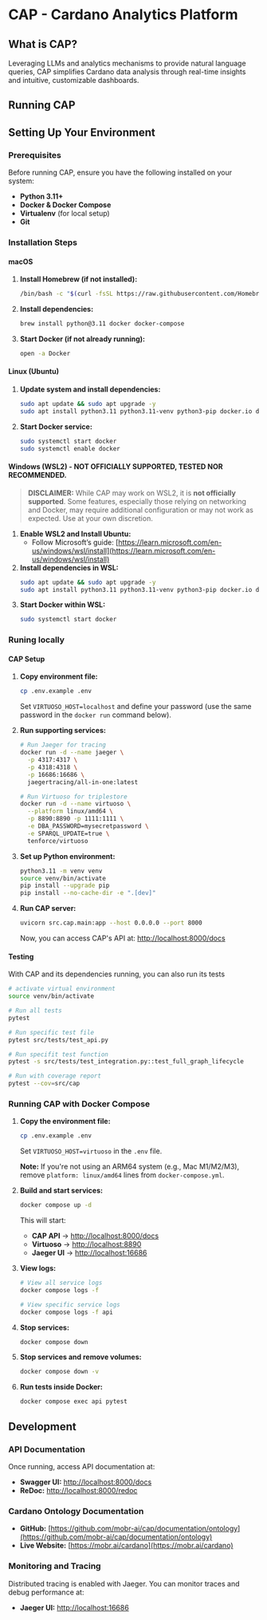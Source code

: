 # CAP - Cardano Analytics Platform

## What is CAP?
Leveraging LLMs and analytics mechanisms to provide natural language queries, CAP simplifies Cardano data analysis through real-time insights and intuitive, customizable dashboards.

## Running CAP

## Setting Up Your Environment

### Prerequisites

Before running CAP, ensure you have the following installed on your system:

- **Python 3.11+**
- **Docker & Docker Compose**
- **Virtualenv** (for local setup)
- **Git**

### Installation Steps

#### macOS

1. **Install Homebrew (if not installed):**
   ```bash
   /bin/bash -c "$(curl -fsSL https://raw.githubusercontent.com/Homebrew/install/HEAD/install.sh)"
   ```
2. **Install dependencies:**
   ```bash
   brew install python@3.11 docker docker-compose
   ```
3. **Start Docker (if not already running):**
   ```bash
   open -a Docker
   ```

#### Linux (Ubuntu)

1. **Update system and install dependencies:**
   ```bash
   sudo apt update && sudo apt upgrade -y
   sudo apt install python3.11 python3.11-venv python3-pip docker.io docker-compose -y
   ```
2. **Start Docker service:**
   ```bash
   sudo systemctl start docker
   sudo systemctl enable docker
   ```

#### Windows (WSL2) - NOT OFFICIALLY SUPPORTED, TESTED NOR RECOMMENDED.

> **DISCLAIMER:** While CAP may work on WSL2, it is **not officially supported**. Some features, especially those relying on networking and Docker, may require additional configuration or may not work as expected. Use at your own discretion.  

1. **Enable WSL2 and Install Ubuntu:**
   - Follow Microsoft’s guide: [https://learn.microsoft.com/en-us/windows/wsl/install](https://learn.microsoft.com/en-us/windows/wsl/install)
2. **Install dependencies in WSL:**
   ```bash
   sudo apt update && sudo apt upgrade -y
   sudo apt install python3.11 python3.11-venv python3-pip docker.io docker-compose -y
   ```
3. **Start Docker within WSL:**
   ```bash
   sudo systemctl start docker
   ```

### Runing locally

#### CAP Setup

1. **Copy environment file:**

   ```bash
   cp .env.example .env
   ```

   Set `VIRTUOSO_HOST=localhost` and define your password (use the same password in the `docker run` command below).

2. **Run supporting services:**

   ```bash
   # Run Jaeger for tracing
   docker run -d --name jaeger \
     -p 4317:4317 \
     -p 4318:4318 \
     -p 16686:16686 \
     jaegertracing/all-in-one:latest

   # Run Virtuoso for triplestore
   docker run -d --name virtuoso \
     --platform linux/amd64 \
     -p 8890:8890 -p 1111:1111 \
     -e DBA_PASSWORD=mysecretpassword \
     -e SPARQL_UPDATE=true \
     tenforce/virtuoso
   ```

3. **Set up Python environment:**

   ```bash
   python3.11 -m venv venv
   source venv/bin/activate
   pip install --upgrade pip
   pip install --no-cache-dir -e ".[dev]"
   ```

4. **Run CAP server:**

   ```bash
   uvicorn src.cap.main:app --host 0.0.0.0 --port 8000
   ```

   Now, you can access CAP's API at: [http://localhost:8000/docs](http://localhost:8000/docs)


#### Testing
With CAP and its dependencies running, you can also run its tests
```bash
# activate virtual environment
source venv/bin/activate

# Run all tests
pytest

# Run specific test file
pytest src/tests/test_api.py

# Run specifit test function
pytest -s src/tests/test_integration.py::test_full_graph_lifecycle

# Run with coverage report
pytest --cov=src/cap
```

### Running CAP with Docker Compose

1. **Copy the environment file:**

   ```bash
   cp .env.example .env
   ```

   Set `VIRTUOSO_HOST=virtuoso` in the `.env` file.

   **Note:** If you're not using an ARM64 system (e.g., Mac M1/M2/M3), remove `platform: linux/amd64` lines from `docker-compose.yml`.

2. **Build and start services:**

   ```bash
   docker compose up -d
   ```

   This will start:

   - **CAP API** → [http://localhost:8000/docs](http://localhost:8000/docs)
   - **Virtuoso** → [http://localhost:8890](http://localhost:8890)
   - **Jaeger UI** → [http://localhost:16686](http://localhost:16686)

3. **View logs:**

   ```bash
   # View all service logs
   docker compose logs -f

   # View specific service logs
   docker compose logs -f api
   ```

4. **Stop services:**

   ```bash
   docker compose down
   ```

5. **Stop services and remove volumes:**

   ```bash
   docker compose down -v
   ```

6. **Run tests inside Docker:**

   ```bash
   docker compose exec api pytest
   ```

## Development

### API Documentation

Once running, access API documentation at:

- **Swagger UI:** [http://localhost:8000/docs](http://localhost:8000/docs)
- **ReDoc:** [http://localhost:8000/redoc](http://localhost:8000/redoc)

### Cardano Ontology Documentation

- **GitHub:** [https://github.com/mobr-ai/cap/documentation/ontology](https://github.com/mobr-ai/cap/documentation/ontology)
- **Live Website:** [https://mobr.ai/cardano](https://mobr.ai/cardano)

### Monitoring and Tracing

Distributed tracing is enabled with Jaeger. You can monitor traces and debug performance at:

- **Jaeger UI:** [http://localhost:16686](http://localhost:16686)
